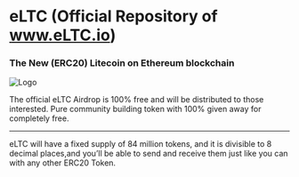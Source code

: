# eLTC (Official Repository of www.eLTC.io)
### The New (ERC20) Litecoin on Ethereum blockchain
![Logo](https://raw.githubusercontent.com/eLTCtoken/eLTC/master/eLTC_Logo.png)

The official eLTC Airdrop is 100% free and will be distributed to those interested.
Pure community building token with 100% given away for completely free.

---
eLTC will have a fixed supply of 84 million tokens, and it is divisible to 8 decimal places,and you’ll be able to send and receive them just like you can with any other ERC20 Token.






